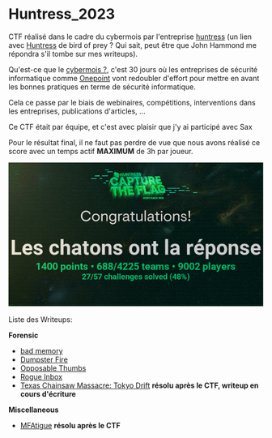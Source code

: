 # Huntress_2023

CTF réalisé dans le cadre du cybermois par l'entreprise [huntress](https://www.huntress.com) (un lien avec [Huntress](https://dccomics.warnerbros.fr/articles/les-heros-dc/birds-of-prey-portrait-huntress) de bird of prey ? Qui sait, peut être que John Hammond me répondra s'il tombe sur mes writeups).

Qu'est-ce que le [cybermois ?](https://www.cybermalveillance.gouv.fr/tous-nos-contenus/actualites/cybermois-092023), c'est 30 jours où les entreprises de sécurité informatique comme [Onepoint](https://www.groupeonepoint.com) vont redoubler d'effort pour mettre en avant les bonnes pratiques en terme de sécurité informatique.

Cela ce passe par le biais de webinaires, compétitions, interventions dans les entreprises, publications d'articles, …

Ce CTF était par équipe, et c'est avec plaisir que j'y ai participé avec Sax

Pour le résultat final, il ne faut pas perdre de vue que nous avons réalisé ce score avec un temps actif __MAXIMUM__ de 3h par joueur.

![](./IMG/image_3.png)

Liste des Writeups:

__Forensic__

* [bad memory](./Forensic/Bad%20memory_RESOLU/readme.md)
* [Dumpster Fire](./Forensic/Dumpster%20Fire_RESOLU/readme.md)
* [Opposable Thumbs](./Forensic/Opposable%20Thumbs_RESOLU/readme.md)
* [Rogue Inbox](./Forensic/Rogue%20Inbox_RESOLU/readme.md)
* [Texas Chainsaw Massacre: Tokyo Drift]() __résolu après le CTF, writeup en cours d'écriture__

__Miscellaneous__

* [MFAtigue](./Miscellaneous/MFAtigue_RESOLU/readme.md) __résolu après le CTF__
